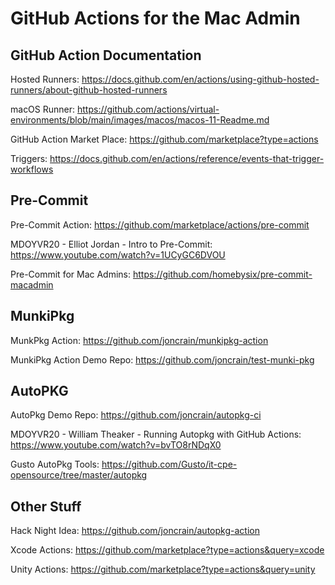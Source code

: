 # GitHub Actions for the Mac Admin

## GitHub Action Documentation

Hosted Runners: https://docs.github.com/en/actions/using-github-hosted-runners/about-github-hosted-runners

macOS Runner: https://github.com/actions/virtual-environments/blob/main/images/macos/macos-11-Readme.md

GitHub Action Market Place: https://github.com/marketplace?type=actions

Triggers: https://docs.github.com/en/actions/reference/events-that-trigger-workflows

## Pre-Commit

Pre-Commit Action: https://github.com/marketplace/actions/pre-commit

MDOYVR20 - Elliot Jordan - Intro to Pre-Commit: https://www.youtube.com/watch?v=1UCyGC6DVOU

Pre-Commit for Mac Admins: https://github.com/homebysix/pre-commit-macadmin

## MunkiPkg

MunkPkg Action: https://github.com/joncrain/munkipkg-action

MunkiPkg Action Demo Repo: https://github.com/joncrain/test-munki-pkg

## AutoPKG

AutoPkg Demo Repo: https://github.com/joncrain/autopkg-ci

MDOYVR20 - William Theaker - Running Autopkg with GitHub Actions: https://www.youtube.com/watch?v=bvTO8rNDqX0

Gusto AutoPkg Tools: https://github.com/Gusto/it-cpe-opensource/tree/master/autopkg

## Other Stuff

Hack Night Idea: https://github.com/joncrain/autopkg-action

Xcode Actions: https://github.com/marketplace?type=actions&query=xcode

Unity Actions: https://github.com/marketplace?type=actions&query=unity
